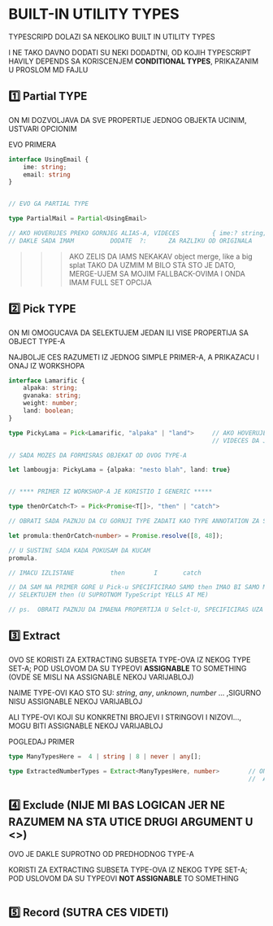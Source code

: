 # BUILT-IN UTILITY TYPES

TYPESCRIPD DOLAZI SA NEKOLIKO BUILT IN UTILITY TYPES

I NE TAKO DAVNO DODATI SU NEKI DODADTNI, OD KOJIH TYPESCRIPT HAVILY DEPENDS SA KORISCENJEM **CONDITIONAL TYPES**, PRIKAZANIM U PROSLOM MD FAJLU

## :one: Partial TYPE

ON MI DOZVOLJAVA DA SVE PROPERTIJE JEDNOG OBJEKTA UCINIM, USTVARI OPCIONIM

EVO PRIMERA

```typescript
interface UsingEmail {
    ime: string;
    email: string
}


// EVO GA PARTIAL TYPE

type PartialMail = Partial<UsingEmail>

// AKO HOVERUJES PREKO GORNJEG ALIAS-A, VIDECES         { ime:? string; email:? string}
// DAKLE SADA IMAM          DODATE  ?:      ZA RAZLIKU OD ORIGINALA
```

>>> AKO ZELIS DA IAMS NEKAKAV object merge, like a big splat
>>> TAKO DA UZMIM M BILO STA STO JE DATO, MERGE-UJEM SA MOJIM FALLBACK-OVIMA I ONDA IMAM FULL SET OPCIJA

## :two: Pick TYPE

ON MI OMOGUCAVA DA SELEKTUJEM JEDAN ILI VISE PROPERTIJA SA OBJECT TYPE-A

NAJBOLJE CES RAZUMETI IZ JEDNOG SIMPLE PRIMER-A, A PRIKAZACU I ONAJ IZ WORKSHOPA

```typescript
interface Lamarific {
    alpaka: string;
    gvanaka: string;
    weight: number;
    land: boolean;
}

type PickyLama = Pick<Lamarific, "alpaka" | "land">     // AKO HOVERUJES PREKO OVOG TYPE
                                                        // VIDECES DA JE TO     {alpaka: string; land: boolean}

// SADA MOZES DA FORMISRAS OBJEKAT OD OVOG TYPE-A

let lambougja: PickyLama = {alpaka: "nesto blah", land: true}


// **** PRIMER IZ WORKSHOP-A JE KORISTIO I GENERIC *****

type thenOrCatch<T> = Pick<Promise<T[]>, "then" | "catch">

// OBRATI SADA PAZNJU DA CU GORNJI TYPE ZADATI KAO TYPE ANNOTATION ZA SLEDECU VARIJABLU

let promula:thenOrCatch<number> = Promise.resolve([8, 48]);

// U SUSTINI SADA KADA POKUSAM DA KUCAM
promula.

// IMACU IZLISTANE          then        I       catch

// DA SAM NA PRIMER GORE U Pick-u SPECIFICIRAO SAMO then IMAO BI SAMO MOGUCNOST DA
// SELEKTUJEM then (U SUPROTNOM TypeScript YELLS AT ME)

// ps.  OBRATI PAZNJU DA IMAENA PROPERTIJA U Selct-U, SPECIFICIRAS UZA KORISCENJE   |

```

## :three: Extract

OVO SE KORISTI ZA EXTRACTING SUBSETA TYPE-OVA IZ NEKOG TYPE SET-A; POD USLOVOM DA SU TYPEOVI **ASSIGNABLE** TO SOMETHING (OVDE SE MISLI NA ASSIGNABLE NEKOJ VARIJABLOJ)

NAIME TYPE-OVI KAO STO SU: *string*, *any*, *unknown*, *number* ... ,SIGURNO NISU ASSIGNABLE NEKOJ VARIJABLOJ

ALI TYPE-OVI KOJI SU KONKRETNI BROJEVI I STRINGOVI I NIZOVI..., MOGU BITI ASSIGNABLE NEKOJ VARIJABLOJ

POGLEDAJ PRIMER

```typescript
type ManyTypesHere =  4 | string | 8 | never | any[];

type ExtractedNumberTypes = Extract<ManyTypesHere, number>        // ON HOVER VIDECU DA JE OVO
                                                                  //  ALIAS SA VREDNOSCU     4 | 8
```

## :four: Exclude (NIJE MI BAS LOGICAN JER NE RAZUMEM NA STA UTICE DRUGI ARGUMENT U <>)

OVO JE DAKLE SUPROTNO OD PREDHODNOG TYPE-A

KORISTI ZA EXTRACTING SUBSETA TYPE-OVA IZ NEKOG TYPE SET-A; POD USLOVOM DA SU TYPEOVI **NOT ASSIGNABLE** TO SOMETHING

```typescript

```

## :five: Record (SUTRA CES VIDETI)
